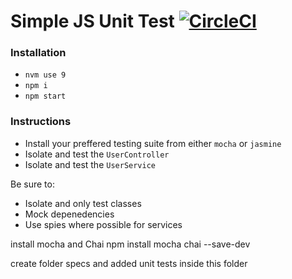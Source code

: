 # Simple JS Unit Test [![CircleCI](https://circleci.com/gh/irfanalinoor/javascript-unit-tests-mocha.svg?style=svg)](https://circleci.com/gh/irfanalinoor/javascript-unit-tests-mocha)




### Installation
* `nvm use 9`
* `npm i`
* `npm start`


### Instructions
* Install your preffered testing suite from either `mocha` or `jasmine`
* Isolate and test the `UserController`
* Isolate and test the `UserService`

Be sure to:
* Isolate and only test classes
* Mock depenedencies
* Use spies where possible for services 


install mocha and Chai
npm install mocha chai --save-dev

create folder specs and added unit tests inside this folder
